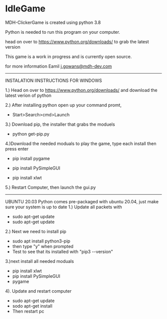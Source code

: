 # IdleGame
 MDH-ClickerGame is created using python 3.8
 
 Python is needed to run this program on your computer. 
 
 head on over to https://www.python.org/downloads/ to grab the latest version
 
 This game is a work in progress and is currently open source.
 
 for more information Eamil j.gowans@mdh-dev.com
 
 -----------------------------------------------------------------------------
 
 INSTALATION IINSTRUCTIONS FOR WINDOWS

1.) Head on over to https://www.python.org/downloads/ and download the latest verion of python

2.) After installing python open up your command promt,
 
 - Start>Search>cmd>Launch

3.) Download pip, the installer that grabs the moduels
  
  - python get-pip.py

4.)Download the needed moduals to play the game, type each install then press enter
 
 - pip install pygame
 
 - pip install PySimpleGUI
 
 - pip install xlwt
 
5.) Restart Computer, then launch the gui.py

-------------------------------------------------------------------------

UBUNTU 20.03
Python comes pre-packaged with ubuntu 20.04, just make sure your system is up  to date
1.) Update all packets with
  - sudo apt-get update
  - sudo apt-get update

2.) Next we need to install pip
 - sudo apt install python3-pip
 - then type "y" when prompted
 - Test to see that its installed with "pip3 --version"

3.)next install all needed moduals
 - pip install xlwt
 - pip install PySimpleGUI
 - pygame

4). Update and restart computer
 - sudo apt-get update
 - sodo apt-get install
 - Then restart pc


